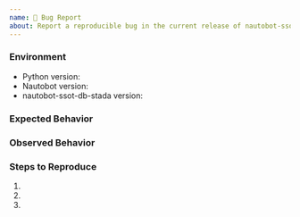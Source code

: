 ```yaml
---
name: 🐛 Bug Report
about: Report a reproducible bug in the current release of nautobot-ssot-db-stada
---
```


### Environment
* Python version:  <!-- Example: 3.7.7 -->
* Nautobot version:  <!-- Example: 1.2.0 -->
* nautobot-ssot-db-stada version:  <!-- Example: 0.1.0 -->

<!-- What did you expect to happen? -->
### Expected Behavior


<!-- What happened instead? -->
### Observed Behavior

<!--
    Describe in detail the exact steps that someone else can take to reproduce
    this bug using the current release.
-->
### Steps to Reproduce
1.
2.
3.
